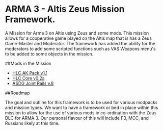 ARMA 3 - Altis Zeus Mission Framework.
================

A Mission for Arma 3 on Altis using Zeus and some mods. This mission allows for a cooperative game played on the Altis map that is has a Zeus Game-Master and Moderator. The framework has added the ability for the moderators to add some scripted functions such as VAS Weapons menu's to be added to some objects in the mission.


##Mods in the Mission

* [HLC AK Pack v1.1](http://www.armaholic.com/page.php?id=25099)
* [HLC Core v0.2a](http://www.armaholic.com/page.php?id=24620)
* [ASDG Joint Rails v.8](http://www.armaholic.com/page.php?id=23242)

##Roadmap

The goal and outline for this framework is to be used for various modpacks and mission types. We want to have a framework or bed in place within this mission to allow for the use of various mods in co-ordination with the Zeus DLC for ARMA 3. Our personal flavour of this will include F3, MCC, and Russians likely at this time.